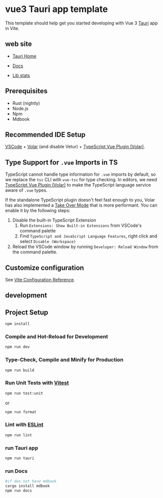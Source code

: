 # vue3 Tauri app template

This template should help get you started developing with Vue 3 [Tauri](http://tauri.app/) app in Vite.

## web site

- [Tauri Home](https://ajn404.github.io/vue3_tauri_fun/)

- [Docs](https://ajn404.github.io/vue3_tauri_fun/book)

- [Lib stats](https://ajn404.github.io/vue3_tauri_fun/stats)


## Prerequisites

- Rust (nightly)
- Node.js
- Npm
- Mdbook

## Recommended IDE Setup

[VSCode](https://code.visualstudio.com/) + [Volar](https://marketplace.visualstudio.com/items?itemName=Vue.volar) (and disable Vetur) + [TypeScript Vue Plugin (Volar)](https://marketplace.visualstudio.com/items?itemName=Vue.vscode-typescript-vue-plugin).

## Type Support for `.vue` Imports in TS

TypeScript cannot handle type information for `.vue` imports by default, so we replace the `tsc` CLI with `vue-tsc` for type checking. In editors, we need [TypeScript Vue Plugin (Volar)](https://marketplace.visualstudio.com/items?itemName=Vue.vscode-typescript-vue-plugin) to make the TypeScript language service aware of `.vue` types.

If the standalone TypeScript plugin doesn't feel fast enough to you, Volar has also implemented a [Take Over Mode](https://github.com/johnsoncodehk/volar/discussions/471#discussioncomment-1361669) that is more performant. You can enable it by the following steps:

1. Disable the built-in TypeScript Extension
    1) Run `Extensions: Show Built-in Extensions` from VSCode's command palette
    2) Find `TypeScript and JavaScript Language Features`, right click and select `Disable (Workspace)`
2. Reload the VSCode window by running `Developer: Reload Window` from the command palette.

## Customize configuration

See [Vite Configuration Reference](https://vitejs.dev/config/).


## development

## Project Setup

```sh
npm install
```

### Compile and Hot-Reload for Development

```sh
npm run dev
```

### Type-Check, Compile and Minify for Production

```sh
npm run build
```

### Run Unit Tests with [Vitest](https://vitest.dev/)

```sh
npm run test:unit
```

or 

```sh
npm run format
```

### Lint with [ESLint](https://eslint.org/)

```sh
npm run lint
```

### run Tauri app

```sh
npm run tauri
```

### run Docs

```sh
#if don not have mdbook
cargo install mdbook
npm run docs
```

